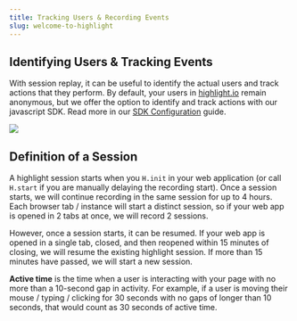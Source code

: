 ```yaml
---
title: Tracking Users & Recording Events
slug: welcome-to-highlight
---
```


## Identifying Users & Tracking Events

With session replay, it can be useful to identify the actual users and track actions that they perform. By default, your users in [highlight.io](https://highlight.io) remain anonymous, but we offer the option to identify and track actions with our javascript SDK. Read more in our [SDK Configuration](../../../getting-started/3_client-sdk/replay-configuration/1_overview.md) guide.

![](/images/user-info.png)

## Definition of a Session

A highlight session starts when you `H.init` in your web application (or call `H.start` if you are manually delaying the recording start). Once a session starts, we will continue recording in the same session for up to 4 hours. Each browser tab / instance will start a distinct session, so if your web app is opened in 2 tabs at once, we will record 2 sessions. 

However, once a session starts, it can be resumed. If your web app is opened in a single tab, closed, and then reopened within 15 minutes of closing, we will resume the existing highlight session. If more than 15 minutes have passed, we will start a new session.

**Active time** is the time when a user is interacting with your page with no more than a 10-second gap in activity. For example, if a user is moving their mouse / typing / clicking for 30 seconds with no gaps of longer than 10 seconds, that would count as 30 seconds of active time.
